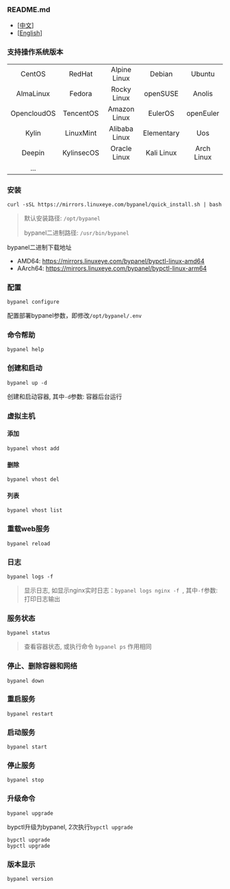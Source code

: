 ### README.md
* [<a href="README-CN.md">中文</a>]
* [<a href="README.md">English</a>]

### 支持操作系统版本
|             |            |               |            |            |
|:-----------:|:----------:|:-------------:|:----------:|:----------:|
| CentOS      | RedHat     | Alpine Linux  | Debian     | Ubuntu     |
| AlmaLinux   | Fedora     | Rocky Linux   | openSUSE   | Anolis     |
| OpencloudOS | TencentOS  | Amazon Linux  | EulerOS    | openEuler  |
| Kylin       | LinuxMint  | Alibaba Linux | Elementary | Uos        |
| Deepin      | KylinsecOS | Oracle Linux  | Kali Linux | Arch Linux |
| ...         |            |               |            |            |


### 安装
```
curl -sSL https://mirrors.linuxeye.com/bypanel/quick_install.sh | bash
```
> 默认安装路径: `/opt/bypanel`
>
> bypanel二进制路径: `/usr/bin/bypanel`

bypanel二进制下载地址
* AMD64: https://mirrors.linuxeye.com/bypanel/bypctl-linux-amd64
* AArch64: https://mirrors.linuxeye.com/bypanel/bypctl-linux-arm64

### 配置
```
bypanel configure
```
配置部署bypanel参数，即修改`/opt/bypanel/.env`

### 命令帮助
```
bypanel help
```

### 创建和启动
```
bypanel up -d
```
创建和启动容器, 其中`-d`参数: 容器后台运行

### 虚拟主机
#### 添加
```
bypanel vhost add
```
#### 删除
```
bypanel vhost del
```
#### 列表
```
bypanel vhost list
```

### 重载web服务
```
bypanel reload
```

### 日志
```
bypanel logs -f
```
> 显示日志, 如显示nginx实时日志：`bypanel logs nginx -f `, 其中`-f`参数: 打印日志输出

### 服务状态
```
bypanel status
```
> 查看容器状态, 或执行命令 `bypanel ps` 作用相同

### 停止、删除容器和网络
```
bypanel down
```

### 重启服务
```
bypanel restart
```

### 启动服务
```
bypanel start
```

### 停止服务
```
bypanel stop
```

### 升级命令
```
bypanel upgrade
```
bypctl升级为bypanel, 2次执行`bypctl upgrade`
```
bypctl upgrade
bypctl upgrade
```

### 版本显示
```
bypanel version
```